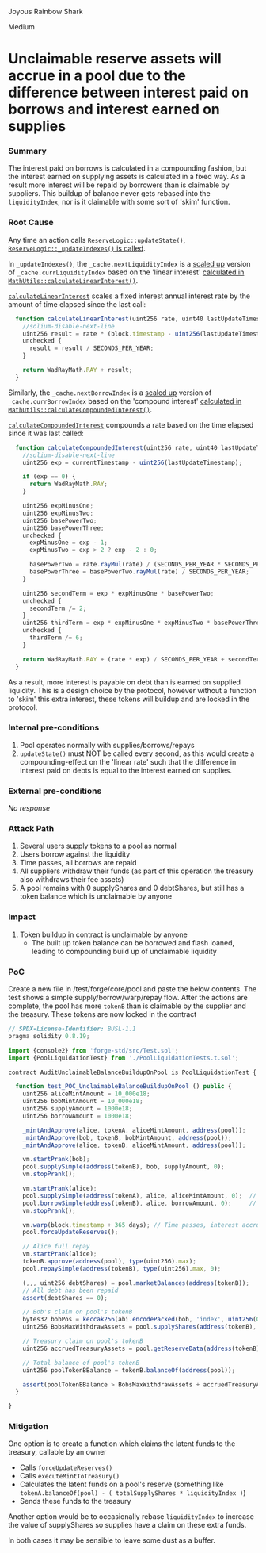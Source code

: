 Joyous Rainbow Shark

Medium

# Unclaimable reserve assets will accrue in a pool due to the difference between interest paid on borrows and interest earned on supplies

### Summary

The interest paid on borrows is calculated in a compounding fashion, but the interest earned on supplying assets is calculated in a fixed way. As a result more interest will be repaid by borrowers than is claimable by suppliers. This buildup of balance never gets rebased into the `liquidityIndex`, nor is it claimable with some sort of 'skim' function.

### Root Cause

Any time an action calls `ReserveLogic::updateState()`, [`ReserveLogic::_updateIndexes()` is called](https://github.com/sherlock-audit/2024-06-new-scope/blob/main/zerolend-one/contracts/core/pool/logic/ReserveLogic.sol#L91).

In `_updateIndexes()`, the `_cache.nextLiquidityIndex` is a [scaled up](https://github.com/sherlock-audit/2024-06-new-scope/blob/main/zerolend-one/contracts/core/pool/logic/ReserveLogic.sol#L226) version of `_cache.currLiquidityIndex` based on the 'linear interest' [calculated in `MathUtils::calculateLinearInterest()`](https://github.com/sherlock-audit/2024-06-new-scope/blob/main/zerolend-one/contracts/core/pool/logic/ReserveLogic.sol#L225).

[`calculateLinearInterest`](https://github.com/sherlock-audit/2024-06-new-scope/blob/main/zerolend-one/contracts/core/pool/utils/MathUtils.sol#L34-L42) scales a fixed interest annual interest rate by the amount of time elapsed since the last call:

```javascript
  function calculateLinearInterest(uint256 rate, uint40 lastUpdateTimestamp) internal view returns (uint256) {
    //solium-disable-next-line
    uint256 result = rate * (block.timestamp - uint256(lastUpdateTimestamp));
    unchecked {
      result = result / SECONDS_PER_YEAR;
    }

    return WadRayMath.RAY + result;
  }
```


Similarly, the `_cache.nextBorrowIndex` is a [scaled up](https://github.com/sherlock-audit/2024-06-new-scope/blob/main/zerolend-one/contracts/core/pool/logic/ReserveLogic.sol#L236) version of `_cache.currBorrowIndex` based on the 'compound interest' [calculated in `MathUtils::calculateCompoundedInterest()`](https://github.com/sherlock-audit/2024-06-new-scope/blob/main/zerolend-one/contracts/core/pool/logic/ReserveLogic.sol#L235).

[`calculateCompoundedInterest`](https://github.com/sherlock-audit/2024-06-new-scope/blob/main/zerolend-one/contracts/core/pool/utils/MathUtils.sol#L58C12-L89) compounds a rate based on the time elapsed since it was last called:

```javascript
  function calculateCompoundedInterest(uint256 rate, uint40 lastUpdateTimestamp, uint256 currentTimestamp) internal pure returns (uint256) {
    //solium-disable-next-line
    uint256 exp = currentTimestamp - uint256(lastUpdateTimestamp);

    if (exp == 0) {
      return WadRayMath.RAY;
    }

    uint256 expMinusOne;
    uint256 expMinusTwo;
    uint256 basePowerTwo;
    uint256 basePowerThree;
    unchecked {
      expMinusOne = exp - 1;
      expMinusTwo = exp > 2 ? exp - 2 : 0;

      basePowerTwo = rate.rayMul(rate) / (SECONDS_PER_YEAR * SECONDS_PER_YEAR);
      basePowerThree = basePowerTwo.rayMul(rate) / SECONDS_PER_YEAR;
    }

    uint256 secondTerm = exp * expMinusOne * basePowerTwo;
    unchecked {
      secondTerm /= 2;
    }
    uint256 thirdTerm = exp * expMinusOne * expMinusTwo * basePowerThree;
    unchecked {
      thirdTerm /= 6;
    }

    return WadRayMath.RAY + (rate * exp) / SECONDS_PER_YEAR + secondTerm + thirdTerm;
  }
```

As a result, more interest is payable on debt than is earned on supplied liquidity. This is a design choice by the protocol, however without a function to 'skim' this extra interest, these tokens will buildup and are locked in the protocol. 

### Internal pre-conditions

1. Pool operates normally with supplies/borrows/repays
2. `updateState()` must NOT be called every second, as this would create a compounding-effect on the 'linear rate' such that the difference in interest paid on debts is equal to the interest earned on supplies.

### External pre-conditions

_No response_

### Attack Path

1. Several users supply tokens to a pool as normal
2. Users borrow against the liquidity
3. Time passes, all borrows are repaid
4. All suppliers withdraw their funds (as part of this operation the treasury also withdraws their fee assets)
5. A pool remains with 0 supplyShares and 0 debtShares, but still has a token balance which is unclaimable by anyone

### Impact

1. Token buildup in contract is unclaimable by anyone
   - The built up token balance can be borrowed and flash loaned, leading to compounding build up of unclaimable liquidity


### PoC

Create a new file in /test/forge/core/pool and paste the below contents. The test shows a simple supply/borrow/warp/repay flow. After the actions are complete, the pool has more `tokenB` than is claimable by the supplier and the treasury. These tokens are now locked in the contract 

```javascript
// SPDX-License-Identifier: BUSL-1.1
pragma solidity 0.8.19;

import {console2} from 'forge-std/src/Test.sol';
import {PoolLiquidationTest} from './PoolLiquidationTests.t.sol';

contract AuditUnclaimableBalanceBuildupOnPool is PoolLiquidationTest {

  function test_POC_UnclaimableBalanceBuildupOnPool () public {
    uint256 aliceMintAmount = 10_000e18;
    uint256 bobMintAmount = 10_000e18;
    uint256 supplyAmount = 1000e18;
    uint256 borrowAmount = 1000e18;

    _mintAndApprove(alice, tokenA, aliceMintAmount, address(pool));         // alice collateral
    _mintAndApprove(bob, tokenB, bobMintAmount, address(pool));             // bob supply
    _mintAndApprove(alice, tokenB, aliceMintAmount, address(pool));         // alice needs some funds to pay interest

    vm.startPrank(bob);
    pool.supplySimple(address(tokenB), bob, supplyAmount, 0); 
    vm.stopPrank();

    vm.startPrank(alice);
    pool.supplySimple(address(tokenA), alice, aliceMintAmount, 0);  // alice collateral
    pool.borrowSimple(address(tokenB), alice, borrowAmount, 0);     // 100% utilization
    vm.stopPrank();

    vm.warp(block.timestamp + 365 days); // Time passes, interest accrues, treasury shares accrue
    pool.forceUpdateReserves();

    // Alice full repay
    vm.startPrank(alice);
    tokenB.approve(address(pool), type(uint256).max);
    pool.repaySimple(address(tokenB), type(uint256).max, 0);

    (,,, uint256 debtShares) = pool.marketBalances(address(tokenB));
    // All debt has been repaid
    assert(debtShares == 0); 

    // Bob's claim on pool's tokenB
    bytes32 bobPos = keccak256(abi.encodePacked(bob, 'index', uint256(0)));
    uint256 BobsMaxWithdrawAssets = pool.supplyShares(address(tokenB), bobPos) * pool.getReserveData(address(tokenB)).liquidityIndex / 1e27;

    // Treasury claim on pool's tokenB
    uint256 accruedTreasuryAssets = pool.getReserveData(address(tokenB)).accruedToTreasuryShares * pool.getReserveData(address(tokenB)).liquidityIndex / 1e27;

    // Total balance of pool's tokenB
    uint256 poolTokenBBalance = tokenB.balanceOf(address(pool));

    assert(poolTokenBBalance > BobsMaxWithdrawAssets + accruedTreasuryAssets); // There are more tokenB on the pool than all suppliers + treasury claim. 
  }

}
```

### Mitigation

One option is to create a function which claims the latent funds to the treasury, callable by an owner
- Calls `forceUpdateReserves()`
- Calls `executeMintToTreasury()`
- Calculates the latent funds on a pool's reserve (something like `tokenA.balanceOf(pool) - ( totalSupplyShares * liquidityIndex )`)
- Sends these funds to the treasury

Another option would be to occasionally rebase `liquidityIndex` to increase the value of supplyShares so supplies have a claim on these extra funds.

In both cases it may be sensible to leave some dust as a buffer. 